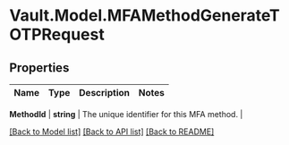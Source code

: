 # Vault.Model.MFAMethodGenerateTOTPRequest

## Properties

Name | Type | Description | Notes
------------ | ------------- | ------------- | -------------

**MethodId** | **string** | The unique identifier for this MFA method. | 

[[Back to Model list]](../README.md#documentation-for-models) [[Back to API list]](../README.md#documentation-for-api-endpoints) [[Back to README]](../README.md)


